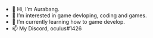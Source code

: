 - 👋 Hi, I’m Aurabang.
- 👀 I’m interested in game devloping, coding and games.
- 🌱 I’m currently learning how to game develop.
- 📫 My Discord, oculus#1426
